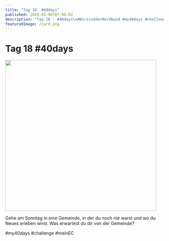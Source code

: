 ```yaml
---
title: "Tag 18  #40days"
published: 2018-03-06T07:00:02
description: "Tag 18 - #40days\n#WirsindderNordbund #my40days #challenge #meinEC"
featuredImage: /card.png
---
```


# Tag 18  #40days

<p><img src="/old/40DAYS_03-06_WITH-tag-18-480x480.jpg" alt width="480" height="480"></p><p>Gehe am Sonntag in eine Gemeinde, in der du noch nie warst und wo du Neues erleben wirst. Was erwartest du dir von der Gemeinde?</p><p>#my40days #challenge #meinEC</p>